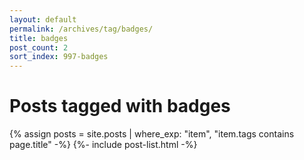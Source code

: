```yaml
---
layout: default
permalink: /archives/tag/badges/
title: badges
post_count: 2
sort_index: 997-badges
---
```

<h1 class="page-heading">Posts tagged with badges</h1>
{% assign posts = site.posts | where_exp: "item", "item.tags contains page.title" -%}
{%- include post-list.html -%}
